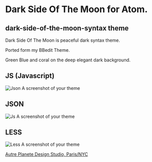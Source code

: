 # Dark Side Of The Moon for Atom.

## dark-side-of-the-moon-syntax theme

Dark Side Of The Moon is peaceful dark syntax theme.

Ported form my BBedit Theme.

Green Blue and coral on the deep elegant dark background.

## JS (Javascript)

![Json A screenshot of your theme](https://raw.githubusercontent.com/thierryc/dark-side-of-the-moon-syntax/master/img/js_screen.png)

## JSON

![Js A screenshot of your theme](https://raw.githubusercontent.com/thierryc/dark-side-of-the-moon-syntax/master/img/json_screen.png)

## LESS

![Less A screenshot of your theme](https://raw.githubusercontent.com/thierryc/dark-side-of-the-moon-syntax/master/img/less_screen.png)



[Autre Planete Design Studio, Paris/NYC](http://www.autreplanete.com/)
